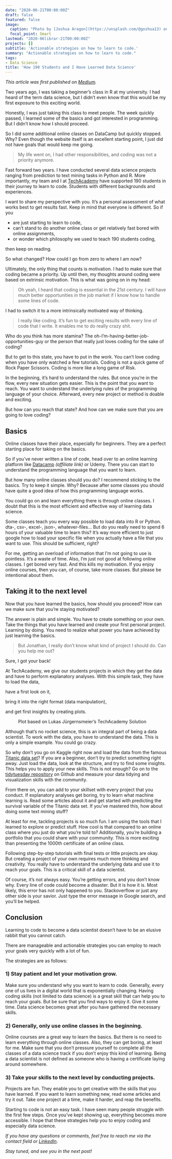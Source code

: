 ```yaml
---
date: "2020-06-21T00:00:00Z"
draft: false
featured: false
image:
  caption: "Photo by [Joshua Aragon](https://unsplash.com/@goshua13) on [Unsplash](https://unsplash.com/photos/EaB4Ml7C7fE)"
  focal_point: Smart
lastmod: "2020-06librar-21T00:00:00Z"
projects: []
subtitle: 'Actionable strategies on how to learn to code.'
summary: "Actionable strategies on how to learn to code."
tags: 
- Data Science
title: 'How 190 Students and I Have Learned Data Science'
---
```


*This article was first published on [Medium](https://towardsdatascience.com/how-190-students-and-i-have-learned-data-science-55da9e0e5c6b).*

Two years ago, I was taking a beginner’s class in R at my university. I had heard of the term data science, but I didn’t even know that this would be my first exposure to this exciting world.

Honestly, I was just taking this class to meet people. The week quickly passed, I learned some of the basics and got interested in programming. But I didn’t know how I should proceed.

So I did some additional online classes on DataCamp but quickly stopped. Why? Even though the website itself is an excellent starting point, I just did not have goals that would keep me going.

>My life went on, I had other responsibilities, and coding was not a priority anymore.

Fast forward two years. I have conducted several data science projects ranging from prediction to text mining tasks in Python and R. More importantly, my team and I at [TechAcademy](https://tech-academy.io/) have supported 190 students in their journey to learn to code. Students with different backgrounds and experiences.

I want to share my perspective with you. It’s a personal assessment of what works best to get results fast. Keep in mind that everyone is different. So if you

* are just starting to learn to code,
* can’t stand to do another online class or get relatively fast bored with online assignments,
* or wonder which philosophy we used to teach 190 students coding,

then keep on reading.

So what changed? How could I go from zero to where I am now?

Ultimately, the only thing that counts is motivation. I had to make sure that coding became a priority. Up until then, my thoughts around coding were based on extrinsic motivation. This is what was going on in my head:

>Oh yeah, I heard that coding is essential in the 21st century. I will have much better opportunities in the job market if I know how to handle some lines of code.

I had to switch it to a more intrinsically motivated way of thinking.

>I really like coding. It’s fun to get exciting results with every line of code that I write. It enables me to do really crazy shit.

Who do you think has more stamina? The oh-I’m-having-better-job-opportunities-guy or the person that really just loves coding for the sake of coding?

But to get to this state, you have to put in the work. You can’t love coding when you have only watched a few tutorials. Coding is not a quick game of Rock Paper Scissors. Coding is more like a long game of Risk.

In the beginning, it’s hard to understand the rules. But once you’re in the flow, every new situation gets easier. This is the point that you want to reach. You want to understand the underlying rules of the programming language of your choice. Afterward, every new project or method is doable and exciting.

But how can you reach that state? And how can we make sure that you are going to love coding?

## Basics

Online classes have their place, especially for beginners. They are a perfect starting place for taking on the basics.

So if you’ve never written a line of code, head over to an online learning platform like [Datacamp](https://www.datacamp.com/?tap_a=5644-dce66f&tap_s=954303-e3524b&utm_medium=affiliate&utm_source=jonathanratschat) *(affiliate link)* or Udemy. There you can start to understand the programming language that you want to learn.

But how many online classes should you do? I recommend sticking to the basics. Try to keep it simple. Why? Because after some classes you should have quite a good idea of how this programming language works.

You could go on and learn everything there is through online classes. I doubt that this is the most efficient and effective way of learning data science.

Some classes teach you every way possible to load data into R or Python. dta-, csv-, excel-, json-, whatever-files… But do you really need to spend 6 hours of your valuable time to learn this? It’s way more efficient to just google how to load your specific file when you actually have a file that you want to use. This should be sufficient, right?

For me, getting an overload of information that I’m not going to use is pointless. It’s a waste of time. Also, I’m just not good at following online classes. I get bored very fast. And this kills my motivation. If you enjoy online courses, then you can, of course, take more classes. But please be intentional about them.

## Taking it to the next level

Now that you have learned the basics, how should you proceed? How can we make sure that you’re staying motivated?

The answer is plain and simple. You have to create something on your own. Take the things that you have learned and create your first personal project. Learning by doing. You need to realize what power you have achieved by just learning the basics.

>But Jonathan, I really don’t know what kind of project I should do. Can you help me out?

Sure, I got your back!

At TechAcademy, we give our students projects in which they get the data and have to perform explanatory analyses. With this simple task, they have to load the data,

<script src="https://gist.github.com/JRatschat/e5acb02f6f513f3ed18589528701efde.js"></script>

have a first look on it,

<script src="https://gist.github.com/JRatschat/d6ae820c7abc213715b0453d4ac74c49.js"></script>

bring it into the right format (data manipulation),

<script src="https://gist.github.com/JRatschat/7bd90c17a9d08de2c397e54682d4e50a.js"></script>

and get first insights by creating plots.

<script src="https://gist.github.com/JRatschat/d8876f339d5b4ad97e99ba0ddf92a43e.js"></script>

<figure>
  <img src="./plot.png" alt=""/>
  <figcaption>Plot based on Lukas Jürgernsmeier’s TechAcademy Solution
</figcaption>
</figure>

Although that’s no rocket science, this is an integral part of being a data scientist. To work with the data, you have to understand the data. This is only a simple example. You could go crazy.

So why don’t you go on Kaggle right now and load the data from the famous [Titanic data set](https://www.kaggle.com/c/titanic)? If you are a beginner, don’t try to predict something right away. Just load the data, look at the structure, and try to find some insights. This helps you to apply your new skills. This is not enough? Go on to the [tidytuesday repository](https://github.com/rfordatascience/tidytuesday) on Github and measure your data tidying and visualization skills with the community.

From there on, you can add to your skillset with every project that you conduct. If explanatory analyses get boring, try to learn what machine learning is. Read some articles about it and get started with predicting the survival variable of the Titanic data set. If you’ve mastered this, how about doing some text mining stuff?

At least for me, tackling projects is so much fun. I am using the tools that I learned to explore or predict stuff. How cool is that compared to an online class where you just do what you’re told to?
Additionally, you’re building a portfolio that you could share with your community. This is more exciting than presenting the 1000th certificate of an online class.

Following step-by-step tutorials with final tests or little projects are okay. But creating a project of your own requires much more thinking and creativity. You really have to understand the underlying data and use it to reach your goals. This is a critical skill of a data scientist.

Of course, it’s not always easy. You’re getting errors, and you don’t know why. Every line of code could become a disaster. But it is how it is. Most likely, this error has not only happened to you. Stackoverflow or just any other side is your savior. Just type the error message in Google search, and you’ll be helped.

## Conclusion

Learning to code to become a data scientist doesn’t have to be an elusive rabbit that you cannot catch.

There are manageable and actionable strategies you can employ to reach your goals very quickly with a lot of fun.

The strategies are as follows:

### 1) Stay patient and let your motivation grow.

Make sure you understand why you want to learn to code. Generally, every one of us lives in a digital world that is exponentially changing. Having coding skills (not limited to data science) is a great skill that can help you to reach your goals. But be sure that you find ways to enjoy it. Give it some time. Data science becomes great after you have gathered the necessary skills.

### 2) Generally, only use online classes in the beginning.

Online courses are a great way to learn the basics. But there is no need to learn everything through online classes. Also, they can get boring, at least for me. Make sure that you don’t pressure yourself to complete all the classes of a data science track if you don’t enjoy this kind of learning. Being a data scientist is not defined as someone who is having a certificate laying around somewhere.

### 3) Take your skills to the next level by conducting projects.

Projects are fun. They enable you to get creative with the skills that you have learned. If you want to learn something new, read some articles and try it out. Take one project at a time, make it harder, and reap the benefits.

Starting to code is not an easy task. I have seen many people struggle with the first few steps. Once you’ve kept showing up, everything becomes more accessible. I hope that these strategies help you to enjoy coding and especially data science.

*If you have any questions or comments, feel free to reach me via the contact field or [LinkedIn](https://linkedin.com/in/jonathan-ratschat).*

*Stay tuned, and see you in the next post!*












